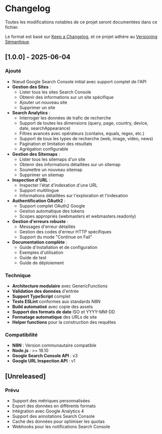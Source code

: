 # Changelog

Toutes les modifications notables de ce projet seront documentées dans ce fichier.

Le format est basé sur [Keep a Changelog](https://keepachangelog.com/fr/1.0.0/),
et ce projet adhère au [Versioning Sémantique](https://semver.org/lang/fr/).

## [1.0.0] - 2025-06-04

### Ajouté
- Nœud Google Search Console initial avec support complet de l'API
- **Gestion des Sites** :
  - Lister tous les sites Search Console
  - Obtenir des informations sur un site spécifique
  - Ajouter un nouveau site
  - Supprimer un site
- **Search Analytics** :
  - Interroger les données de trafic de recherche
  - Support de toutes les dimensions (query, page, country, device, date, searchAppearance)
  - Filtres avancés avec opérateurs (contains, equals, regex, etc.)
  - Support de tous les types de recherche (web, image, video, news)
  - Pagination et limitation des résultats
  - Agrégation configurable
- **Gestion des Sitemaps** :
  - Lister tous les sitemaps d'un site
  - Obtenir des informations détaillées sur un sitemap
  - Soumettre un nouveau sitemap
  - Supprimer un sitemap
- **Inspection d'URL** :
  - Inspecter l'état d'indexation d'une URL
  - Support multilingue
  - Informations détaillées sur l'exploration et l'indexation
- **Authentification OAuth2** :
  - Support complet OAuth2 Google
  - Gestion automatique des tokens
  - Scopes appropriés (webmasters et webmasters.readonly)
- **Gestion d'erreurs robuste** :
  - Messages d'erreur détaillés
  - Gestion des codes d'erreur HTTP spécifiques
  - Support du mode "Continue on Fail"
- **Documentation complète** :
  - Guide d'installation et de configuration
  - Exemples d'utilisation
  - Guide de test
  - Guide de déploiement

### Technique
- **Architecture modulaire** avec GenericFunctions
- **Validation des données** d'entrée
- **Support TypeScript** complet
- **Tests ESLint** conformes aux standards N8N
- **Build automatisé** avec copie des assets
- **Support des formats de date** ISO et YYYY-MM-DD
- **Formatage automatique** des URLs de site
- **Helper functions** pour la construction des requêtes

### Compatibilité
- **N8N** : Version communautaire compatible
- **Node.js** : >= 18.10
- **Google Search Console API** : v3
- **Google URL Inspection API** : v1

## [Unreleased]

### Prévu
- Support des métriques personnalisées
- Export des données en différents formats
- Intégration avec Google Analytics 4
- Support des annotations Search Console
- Cache des données pour optimiser les quotas
- Webhooks pour les notifications Search Console
